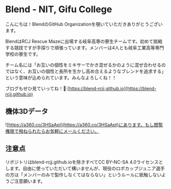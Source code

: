 # Blend - NIT, Gifu College

こんにちは！BlendのGitHub Organizationを覗いていただきありがとうございます。

BlendはRCJ Rescue Mazeに出場する岐阜高専の寮生チームです。初めて挑戦する競技ですが手探りで頑張っています。メンバーは4人とも岐阜工業高等専門学校の寮生です。

チーム名には「お互いの個性をミキサーでかき混ぜるかのように混ぜ合わせるのではなく、お互いの個性と長所を生かし高め合えるようなブレンドを追求する」という意味が込められています。みんなよろしくね！！

ブログもぜひ見ていってね！👀:[https://blend-rcjj.github.io](https://blend-rcjj.github.io)

## 機体3Dデータ

![https://a360.co/3HSaApt](https://a360.co/3HSaApt)にあります。もし閲覧権限で撥ねられたらお気軽にメールください。

## 注意点

リポジトリはblend-rcjj.github.ioを除きすべてCC BY-NC-SA 4.0ライセンスとします。自由に使っていただいて構いませんが、現役のロボカップジュニア選手の方は「メンバーのみで製作しなくてはならない」というルールに抵触しないようご注意願います。
